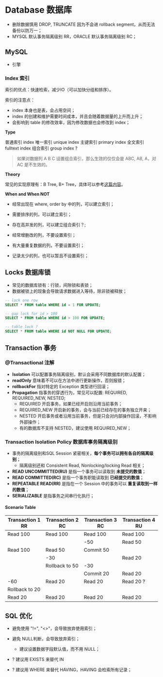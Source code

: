 # Database 数据库

- 删除数据慎用 DROP, TRUNCATE 因为不会进 rollback segment，从而无法备份以防万一；
- MYSQL 默认事务隔离级别 RR，ORACLE 默认事务隔离级别 RC；

## MySQL

- 引擎

### Index 索引

索引的优点：快速检索，减少IO（可以加快分组和排序）。

索引的注意点：
- index 本身也是表，会占用空间；
- index 的创建和维护需要时间成本，并且会随着数据量的上升而上升；
- 会影响到 table 的修改效率，因为修改数据也会修改到 index；

__Type__

普通索引 index
唯一索引 unique index
主键索引 primary index
全文索引 fulltext index
组合索引 group index ?

> 如果对数据列 A B C 设置组合索引，那么生效的仅仅会是 ABC, AB, A，对 AC 是不生效的。

__Theory__

常见的实现原理有：B Tree, B+ Tree，具体可以参考[这篇内容](./Java.Collection.md)。

__When and When NOT__

- 经常出现在 where, order by 中的列，可以建立索引；
- 需要排序的列，可以建立索引；
- 存在高并发的列，可以建立组合索引？;

- 经常增删改的列，不要设置索引；
- 有大量重复数据的列，不要设置索引；
- 记录太少的列，也可以暂且不设置索引；

## Locks 数据库锁

- 常见的数据库锁有：行锁，间隙锁和表锁；
- 数据被锁上的现象会导致请求数据进入等待，除非锁被释放；

```sql
-- lock one row
SELECT * FROM table WHERE id = 1 FOR UPDATE;

-- gap lock for id > 100
SELECT * FROM table WHERE id > 100 FOR UPDATE;

-- table lock ?
SELECT * FROM table WHERE id NOT NULL FOR UPDATE;

```

## Transaction 事务

### @Transactional 注解

-  __Isolation__ 可以配置事务隔离级别，默认会采用不同数据库的默认配置；
- __readOnly__ 意味着不可以在方法中进行更新操作，否则报错；
- __rollbackFor__ 指对特定的 Exception 类型进行回滚；
- __Propagation__ 指事务的穿透行为，常见可以配置: REQUIRED, REQUIRED_NEW, NESTED;
  + REQUIRED 开启事务，如果已经开启则沿用当前事务；
  + REQUIRED_NEW 开启新的事务，会与当前已经存在的事务独立开来；
  + NESTED 开启事务或者沿用当前事务，但是只会对内部操作回滚，不影响外部操作；
  + 有的数据库不支持 NESTED，建议使用 REQUIRED_NEW；
 
### Transaction Isolation Policy 数据库事务隔离级别

- 事务的隔离级别和SQL Session 紧密相关，__每个事务可以拥有各自的隔离级别__；
  + 隔离级别还和 Consistent Read, Nonlocking/locking Read 相关；
- __READ UNCOMMITTED(RU)__ 是指一个事务可以读取到 __未提交的数值__；
- __READ COMMITTED(RC)__ 是指一个事务职能读取到 __已经提交的数值__；
- __REPEATABLE READ(RR)__ 是指在一个 Session 中的事务可以 __重复读取到一样的数值__；
- __SERIALIZABLE__ 是指事务之间串行化执行；

#### Scenario Table

| Transaction 1 RR | Transaction 2 RC | Transaction 3 RC | Transaction 4 RU |
|-|-|-|-|
| Read 100 |   Read 100  |   Read 100   |   Read 100 |
|||     -50      |    Read 50    |
|  Read 100  |  Read 50    |    Commit 50     ||
|                  | -30 |                  | Read 20 |
||Rollback to 50| -30 ||
||| Commit 20 | Read 20 |
| -60 | Read 20 | Read 20 | Read 20 ? |
| Rollback to 20 ||||
| Read 20 | Read 20 | Read 20 | Read 20 |

## SQL 优化

- 避免使用 "!=", "<>"，会导致放弃使用索引；
- 避免 NULL判断，会导致放弃索引；
  + 建议设置数据字段默认值，而不用 NULL；

- ? 建议用 EXISTS 来替代 IN 
- ? 建议用 WHERE 来替代 HAVING，HAVING 会检索所有记录；
